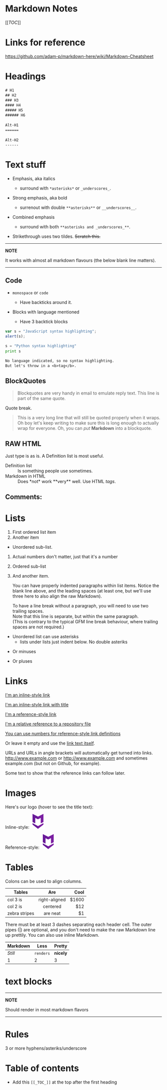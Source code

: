 # Markdown Notes

[[_TOC_]]

# Links for reference

https://github.com/adam-p/markdown-here/wiki/Markdown-Cheatsheet

# Headings

```
# H1
## H2
### H3
#### H4
##### H5
###### H6

Alt-H1
======

Alt-H2
------
```

# Text stuff

* Emphasis, aka italics
    * surround with `*asterisks*` or `_underscores_`.

* Strong emphasis, aka bold
    * surrenout with double `**asterisks**` or `__underscores__`.

* Combined emphasis
    * surround with both `**asterisks and _underscores_**`.

* Strikethrough uses two tildes. ~~Scratch this.~~

---
**NOTE**

It works with almost all markdown flavours (the below blank line matters).

---


## Code

* `monospace` or `code`
    * Have backticks around it.

* Blocks with language mentioned
    * Have 3 backtick blocks

```javascript
var s = "JavaScript syntax highlighting";
alert(s);
```

```python
s = "Python syntax highlighting"
print s
```

```
No language indicated, so no syntax highlighting.
But let's throw in a <b>tag</b>.
```
## BlockQuotes

> Blockquotes are very handy in email to emulate reply text.
> This line is part of the same quote.

Quote break.

> This is a very long line that will still be quoted properly when it wraps. Oh
> boy let's keep writing to make sure this is long enough to actually wrap for
> everyone. Oh, you can *put* **Markdown** into a blockquote.

## RAW HTML

Just type is as is. A Definition list is most useful.

<dl>
  <dt>Definition list</dt>
  <dd>Is something people use sometimes.</dd>

  <dt>Markdown in HTML</dt>
  <dd>Does *not* work **very** well. Use HTML <em>tags</em>.</dd>
</dl>

## Comments:

[//]: # (This is a comment, it will not be included. Note everything)
[//]: # (the colon, space, hash, paren, and comments are only one line)
[//]: # (long)

# Lists

1. First ordered list item
2. Another item
  * Unordered sub-list.
1. Actual numbers don't matter, just that it's a number
  1. Ordered sub-list
4. And another item.

   You can have properly indented paragraphs within list items. Notice the
   blank line above, and the leading spaces (at least one, but we'll use three
   here to also align the raw Markdown).

   To have a line break without a paragraph, you will need to use two trailing
   spaces.  
   Note that this line is separate, but within the same paragraph.  
   (This is contrary to the typical GFM line break behaviour, where trailing
   spaces are not required.)

* Unordered list can use asterisks
    * lists under lists just indent below. No double asteriks
- Or minuses
+ Or pluses

# Links

[I'm an inline-style link](https://www.google.com)

[I'm an inline-style link with title](https://www.google.com "Google's Homepage")

[I'm a reference-style link][Arbitrary case-insensitive reference text]

[I'm a relative reference to a repository file](../blob/master/LICENSE)

[You can use numbers for reference-style link definitions][1]

Or leave it empty and use the [link text itself].

URLs and URLs in angle brackets will automatically get turned into links.
http://www.example.com or <http://www.example.com> and sometimes
example.com (but not on Github, for example).

Some text to show that the reference links can follow later.

[arbitrary case-insensitive reference text]: https://www.mozilla.org
[1]: http://slashdot.org
[link text itself]: http://www.reddit.com

# Images

Here's our logo (hover to see the title text):

Inline-style: 
![alt text](https://github.com/adam-p/markdown-here/raw/master/src/common/images/icon48.png "Logo Title Text 1")

Reference-style: 
![alt text][logo]

[logo]: https://github.com/adam-p/markdown-here/raw/master/src/common/images/icon48.png "Logo Title Text 2"


# Tables

Colons can be used to align columns.

| Tables        | Are           | Cool  |
| ------------- |:-------------:| -----:|
| col 3 is      | right-aligned | $1600 |
| col 2 is      | centered      |   $12 |
| zebra stripes | are neat      |    $1 |

There must be at least 3 dashes separating each header cell.
The outer pipes (|) are optional, and you don't need to make the 
raw Markdown line up prettily. You can also use inline Markdown.

Markdown | Less | Pretty
--- | --- | ---
*Still* | `renders` | **nicely**
1 | 2 | 3

# text blocks

---
**NOTE**

Should render in most markdown flavors

---


# Rules

3 or more hyphens/asteriks/underscore


# Table of contents

* Add this `[[_TOC_]]` at the top after the first heading
